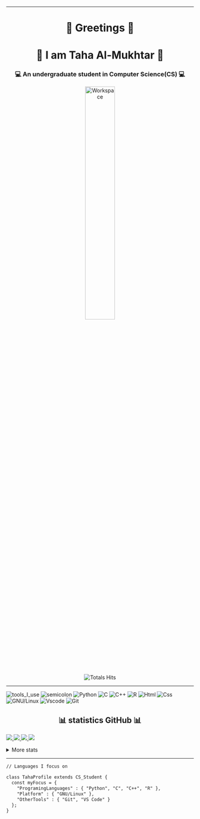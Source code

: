 
<hr></hr>

<h1 align="center">👋 Greetings 👋</h1>

<h1 align="center"> 👤 I am Taha Al-Mukhtar 👤 </h1>

<h3 align="center">💻 An undergraduate student in Computer Science(CS) 💻</h3>
<div align="center" width="50">
<img src="https://github.com/SP-XD/SP-XD/blob/main/images/dev-working_rounded.gif?raw=true" href="https://github.com/sp-xd" alt="Workspace"  width="40%"/><br> 
   
![Totals Hits](https://komarev.com/ghpvc/?username=Taha969&style=flat&color=orange&label=PROFILE+VIEWS)
</div>

---

![tools_I_use](https://img.shields.io/badge/-%F0%9F%9A%80%20Languages%20and%20Tools-orange )
![semicolon](https://img.shields.io/badge/-%3A-orange )
![Python](https://img.shields.io/badge/Python-3776AB?style=flat&logo=python&logoColor=white )
![C](https://img.shields.io/badge/C-00599C?style=flat&logo=c&logoColor=white)
![C++](https://img.shields.io/badge/C%2B%2B-00599C?style=flat&logo=c%2B%2B&logoColor=white )
![R](https://img.shields.io/badge/R-276DC3?style=flat&logo=r&logoColor=white )
![Html](https://img.shields.io/badge/HTML5-E34F26?style=flat&logo=html5&logoColor=white)
![Css](https://img.shields.io/badge/CSS3-1572B6?style=flat&logo=css3&logoColor=white)
![GNU/Linux](https://img.shields.io/badge/Linux-FCC624?style=flat&logo=linux&logoColor=black)
![Vscode](https://img.shields.io/badge/Visual_Studio_Code-0078D4?style=flat&logo=visual%20studio%20code&logoColor=white)
![Git](https://img.shields.io/badge/GIT-E44C30?style=flat&logo=git&logoColor=white)

<h2 align="center"> 📊 statistics GitHub 📊 </h2>
<a  href="https://github.com/Taha969">

![](http://github-profile-summary-cards.vercel.app/api/cards/stats?username=Taha969&theme=algolia)
![](http://github-profile-summary-cards.vercel.app/api/cards/productive-time?username=Taha969&theme=algolia&utcOffset=8)
![](http://github-profile-summary-cards.vercel.app/api/cards/repos-per-language?username=Taha969&theme=algolia)
![](http://github-profile-summary-cards.vercel.app/api/cards/most-commit-language?username=Taha969&theme=algolia)


</a>

<details>
  <summary>More stats</summary>
  
![](http://github-profile-summary-cards.vercel.app/api/cards/profile-details?username=Taha969&theme=algolia)

</details>
  
<hr></hr>


```markdown
// Languages I focus on

class TahaProfile extends CS_Student { 
  const myFocus = {  
    "ProgramingLanguages" : { "Python", "C", "C++", "R" },
    "Platform" : { "GNU/Linux" },
    "OtherTools" : { "Git", "VS Code" }
  };
}
